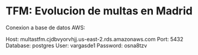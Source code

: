 # TFM: Evolucion de multas en Madrid

Conexion a base de datos AWS:

Host: multastfm.cjdbvyorvhjj.us-east-2.rds.amazonaws.com
Port: 5432
Database: postgres
User: vargasde1
Password: osna8tzv
